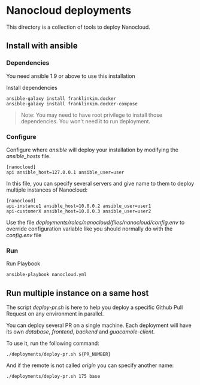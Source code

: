 # Nanocloud deployments

This directory is a collection of tools to deploy Nanocloud.

## Install with ansible

### Dependencies

You need ansible 1.9 or above to use this installation

Install dependencies

```
ansible-galaxy install franklinkim.docker
ansible-galaxy install franklinkim.docker-compose
```

> Note: You may need to have root privilege to install those dependencies. You
> won't need it to run deployment.

### Configure

Configure where *ansible* will deploy your installation by modifying the
*ansible_hosts* file.

```
[nanocloud]
api ansible_host=127.0.0.1 ansible_user=user
```

In this file, you can specify several servers and give name to them to deploy
multiple instances of Nanocloud:

```
[nanocloud]
api-instance1 ansible_host=10.0.0.2 ansible_user=user1
api-customerX ansible_host=10.0.0.3 ansible_user=user2
```

Use the file *deployments/roles/nanocloud/files/nanocloud/config.env* to
override configuration variable like you should normally do with the *config.env*
file

### Run

Run Playbook

```
ansible-playbook nanocloud.yml
```

## Run multiple instance on a same host

The script *deploy-pr.sh* is here to help you deploy a specific Github Pull Request
on any environment in parallel.

You can deploy several PR on a single machine. Each deployment will have its
own *database*, *frontend*, *backend* and *guacamole-client*.

To use it, run the following command:

```
./deployments/deploy-pr.sh ${PR_NUMBER}
```

And if the remote is not called *origin* you can specify another name:

```
./deployments/deploy-pr.sh 175 base
```
